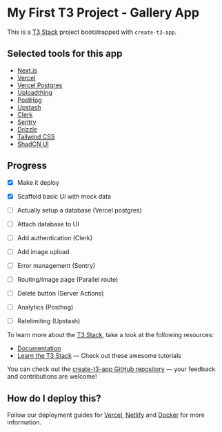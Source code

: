 # My First T3 Project - Gallery App

This is a [T3 Stack](https://create.t3.gg/) project bootstrapped with `create-t3-app`.

## Selected tools for this app

- [Next.js](https://nextjs.org)
- [Vercel](https://vercel.com/)
- [Vercel Postgres](https://vercel.com/docs/storage/vercel-postgres)
- [Uploadthing](https://uploadthing.com)
- [PostHog](https://posthog.com)
- [Upstash](https://upstash.com)
- [Clerk](https://clerk.com)
- [Sentry](https://sentry.io)
- [Drizzle](https://orm.drizzle.team)
- [Tailwind CSS](https://tailwindcss.com)
- [ShadCN UI](https://ui.shadcn.com)

## Progress 

- [x] Make it deploy
- [x] Scaffold basic UI with mock data
- [ ] Actually setup a database (Vercel postgres)
- [ ] Attach database to UI
- [ ] Add authentication (Clerk)
- [ ] Add image upload
- [ ] Error management (Sentry)
- [ ] Routing/image page (Parallel route)
- [ ] Delete button (Server Actions)
- [ ] Analytics (Posthog)
- [ ] Ratelimiting (Upstash)




To learn more about the [T3 Stack](https://create.t3.gg/), take a look at the following resources:

- [Documentation](https://create.t3.gg/)
- [Learn the T3 Stack](https://create.t3.gg/en/faq#what-learning-resources-are-currently-available) — Check out these awesome tutorials

You can check out the [create-t3-app GitHub repository](https://github.com/t3-oss/create-t3-app) — your feedback and contributions are welcome!

## How do I deploy this?

Follow our deployment guides for [Vercel](https://create.t3.gg/en/deployment/vercel), [Netlify](https://create.t3.gg/en/deployment/netlify) and [Docker](https://create.t3.gg/en/deployment/docker) for more information.
